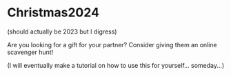 # Christmas2024
 
(should actually be 2023 but I digress)

Are you looking for a gift for your partner? Consider giving them an online scavenger hunt!

(I will eventually make a tutorial on how to use this for yourself... someday...)
